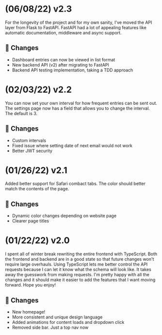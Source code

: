 # (06/08/22) v2.3
For the longevity of the project and for my own sanity, I've moved the API layer from Flask to FastAPI. FastAPI had a lot of appealing features like automatic documentation, middleware and async support.

## 📨 Changes
- Dashboard entries can now be viewed in list format
- New backend API (v2) after migrating to FastAPI
- Backend API testing implementation, taking a TDD approach

# (02/03/22) v2.2
You can now set your own interval for how frequent entries can be sent out. The settings page now has a field that allows you to change the interval. The default is 3.

## 📨 Changes
- Custom intervals
- Fixed issue where setting date of next email would not work
- Better JWT security

# (01/26/22) v2.1
Added better support for Safari combact tabs. The color should better match the contents of the page.

## 📨 Changes
- Dynamic color changes depending on website page
- Clearer page titles

# (01/22/22) v2.0
I spent all of winter break rewriting the entire frontend with TypeScript. Both the frontend and backend are in a good state so that future changes won't require large overhauls. Using TypeScript lets me better control the API requests because I can let it know what the schema will look like. It takes away the guesswork from making requests. I'm pretty happy with all the changes and it should make it easier to add the features that I want moving forward. Hope you enjoy!

## 📨 Changes
- New homepage!
- More consistent and unique design language
- Added animations for content loads and dropdown click
- Removed side bar. Just a top nav now
